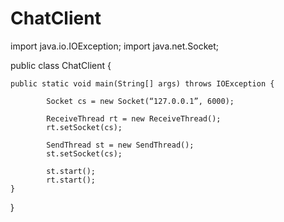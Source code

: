 # ChatClient
import java.io.IOException;
import java.net.Socket;

public class ChatClient {

    public static void main(String[] args) throws IOException {

            Socket cs = new Socket(“127.0.0.1”, 6000);

            ReceiveThread rt = new ReceiveThread();
            rt.setSocket(cs);

            SendThread st = new SendThread();
            st.setSocket(cs);

            st.start();
            rt.start();
    }
}
